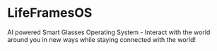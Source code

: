 # LifeFramesOS
AI powered Smart Glasses Operating System - Interact with the world around you in new ways while staying connected with the world!
